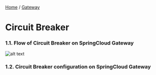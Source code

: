 [Home](https://github.com/springboot-microservices-project/) /
[Gateway](https://github.com/springboot-microservices-project/.github/blob/main/profile/page/gateway-service/readme.md)

# Circuit Breaker

### 1.1. Flow of Circuit Breaker on SpringCloud Gateway
![alt text](https://github.com/springboot-microservices-project/.github/blob/main/profile/page/gateway-service/image/gateway-gateway-cors-flow.png?raw=false)


### 1.2. Circuit Breaker configuration on SpringCloud Gateway




